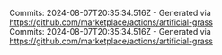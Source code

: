 Commits: 2024-08-07T20:35:34.516Z - Generated via https://github.com/marketplace/actions/artificial-grass
<br>
Commits: 2024-08-07T20:35:34.516Z - Generated via https://github.com/marketplace/actions/artificial-grass
<br>
